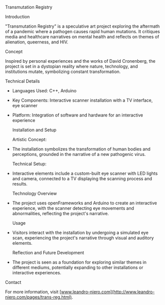   Transmutation Registry
  
  Introduction

"Transmutation Registry" is a speculative art project exploring the aftermath of a pandemic where a pathogen causes rapid human mutations. It critiques media and healthcare narratives on mental health and reflects on themes of alienation, queerness, and HIV.

  Concept

Inspired by personal experiences and the works of David Cronenberg, the project is set in a dystopian reality where nature, technology, and institutions mutate, symbolizing constant transformation.

  Technical Details

- Languages Used: C++, Arduino
- Key Components: Interactive scanner installation with a TV interface, eye scanner
- Platform: Integration of software and hardware for an interactive experience

  Installation and Setup

  Artistic Concept:
- The installation symbolizes the transformation of human bodies and perceptions, grounded in the narrative of a new pathogenic virus.

  Technical Setup:
- Interactive elements include a custom-built eye scanner with LED lights and camera, connected to a TV displaying the scanning process and results.

  Technology Overview

- The project uses openFrameworks and Arduino to create an interactive experience, with the scanner detecting eye movements and abnormalities, reflecting the project's narrative.

  Usage

- Visitors interact with the installation by undergoing a simulated eye scan, experiencing the project's narrative through visual and auditory elements.

  Reflection and Future Development

- The project is seen as a foundation for exploring similar themes in different mediums, potentially expanding to other installations or interactive experiences.


Contact

For more information, visit [www.leandro-niero.com](http://www.leandro-niero.com/pages/trans-reg.html).
